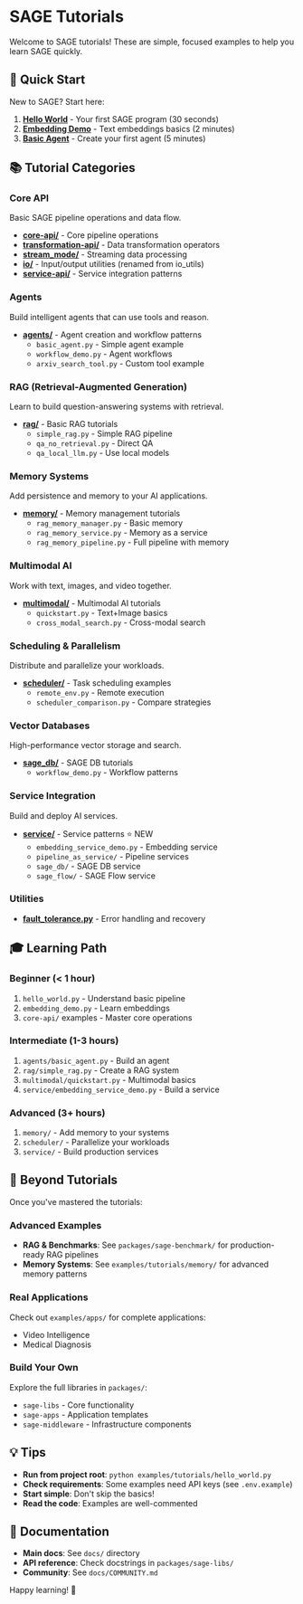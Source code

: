 # SAGE Tutorials

Welcome to SAGE tutorials! These are simple, focused examples to help you learn SAGE quickly.

## 🎯 Quick Start

New to SAGE? Start here:

1. **[Hello World](hello_world.py)** - Your first SAGE program (30 seconds)
1. **[Embedding Demo](embedding_demo.py)** - Text embeddings basics (2 minutes)
1. **[Basic Agent](agents/basic_agent.py)** - Create your first agent (5 minutes)

## 📚 Tutorial Categories

### Core API

Basic SAGE pipeline operations and data flow.

- **[core-api/](core-api/)** - Core pipeline operations
- **[transformation-api/](transformation-api/)** - Data transformation operators
- **[stream_mode/](stream_mode/)** - Streaming data processing
- **[io/](io/)** - Input/output utilities (renamed from io_utils)
- **[service-api/](service-api/)** - Service integration patterns

### Agents

Build intelligent agents that can use tools and reason.

- **[agents/](agents/)** - Agent creation and workflow patterns
  - `basic_agent.py` - Simple agent example
  - `workflow_demo.py` - Agent workflows
  - `arxiv_search_tool.py` - Custom tool example

### RAG (Retrieval-Augmented Generation)

Learn to build question-answering systems with retrieval.

- **[rag/](rag/)** - Basic RAG tutorials
  - `simple_rag.py` - Simple RAG pipeline
  - `qa_no_retrieval.py` - Direct QA
  - `qa_local_llm.py` - Use local models

### Memory Systems

Add persistence and memory to your AI applications.

- **[memory/](memory/)** - Memory management tutorials
  - `rag_memory_manager.py` - Basic memory
  - `rag_memory_service.py` - Memory as a service
  - `rag_memory_pipeline.py` - Full pipeline with memory

### Multimodal AI

Work with text, images, and video together.

- **[multimodal/](multimodal/)** - Multimodal AI tutorials
  - `quickstart.py` - Text+Image basics
  - `cross_modal_search.py` - Cross-modal search

### Scheduling & Parallelism

Distribute and parallelize your workloads.

- **[scheduler/](scheduler/)** - Task scheduling examples
  - `remote_env.py` - Remote execution
  - `scheduler_comparison.py` - Compare strategies

### Vector Databases

High-performance vector storage and search.

- **[sage_db/](sage_db/)** - SAGE DB tutorials
  - `workflow_demo.py` - Workflow patterns

### Service Integration

Build and deploy AI services.

- **[service/](service/)** - Service patterns ⭐ NEW
  - `embedding_service_demo.py` - Embedding service
  - `pipeline_as_service/` - Pipeline services
  - `sage_db/` - SAGE DB service
  - `sage_flow/` - SAGE Flow service

### Utilities

- **[fault_tolerance.py](fault_tolerance.py)** - Error handling and recovery

## 🎓 Learning Path

### Beginner (\< 1 hour)

1. `hello_world.py` - Understand basic pipeline
1. `embedding_demo.py` - Learn embeddings
1. `core-api/` examples - Master core operations

### Intermediate (1-3 hours)

1. `agents/basic_agent.py` - Build an agent
1. `rag/simple_rag.py` - Create a RAG system
1. `multimodal/quickstart.py` - Multimodal basics
1. `service/embedding_service_demo.py` - Build a service

### Advanced (3+ hours)

1. `memory/` - Add memory to your systems
1. `scheduler/` - Parallelize your workloads
1. `service/` - Build production services

## 🚀 Beyond Tutorials

Once you've mastered the tutorials:

### Advanced Examples

- **RAG & Benchmarks**: See `packages/sage-benchmark/` for production-ready RAG pipelines
- **Memory Systems**: See `examples/tutorials/memory/` for advanced memory patterns

### Real Applications

Check out `examples/apps/` for complete applications:

- Video Intelligence
- Medical Diagnosis

### Build Your Own

Explore the full libraries in `packages/`:

- `sage-libs` - Core functionality
- `sage-apps` - Application templates
- `sage-middleware` - Infrastructure components

## 💡 Tips

- **Run from project root**: `python examples/tutorials/hello_world.py`
- **Check requirements**: Some examples need API keys (see `.env.example`)
- **Start simple**: Don't skip the basics!
- **Read the code**: Examples are well-commented

## 📖 Documentation

- **Main docs**: See `docs/` directory
- **API reference**: Check docstrings in `packages/sage-libs/`
- **Community**: See `docs/COMMUNITY.md`

Happy learning! 🎉
